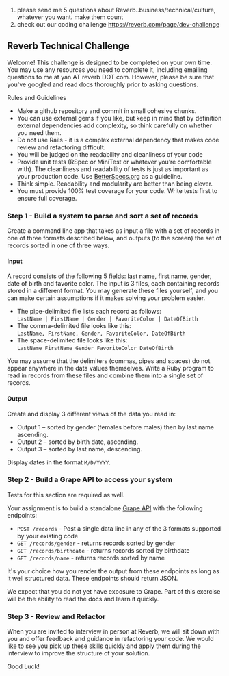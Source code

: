 1. please send me 5 questions about Reverb..business/technical/culture, whatever you want. make them count
2. check out our coding challenge https://reverb.com/page/dev-challenge

## Reverb Technical Challenge

Welcome! This challenge is designed to be completed on your own time.
You may use any resources you need to complete it,
including emailing questions to me at yan AT reverb DOT com.
However, please be sure that you've googled and read docs thoroughly prior to asking questions.

Rules and Guidelines

- Make a github repository and commit in small cohesive chunks.
- You can use external gems if you like, but keep in mind that by definition external dependencies add complexity, so think carefully on whether you need them.
- Do not use Rails - it is a complex external dependency that makes code review and refactoring difficult.
- You will be judged on the readability and cleanliness of your code
- Provide unit tests (RSpec or MiniTest or whatever you’re comfortable with).
  The cleanliness and readability of tests is just as important as your production code.
  Use [BetterSpecs.org](https://betterspecs.org/) as a guideline.
- Think simple. Readability and modularity are better than being clever.
- You must provide 100% test coverage for your code. Write tests first to ensure full coverage.

### Step 1 - Build a system to parse and sort a set of records

Create a command line app that takes as input a file with a set of records in one of three formats described below, and outputs (to the screen) the set of records sorted in one of three ways.

#### Input

A record consists of the following 5 fields: last name, first name, gender, date of birth and favorite color.
The input is 3 files, each containing records stored in a different format.
You may generate these files yourself, and you can make certain assumptions if it makes solving your problem easier.

- The pipe-delimited file lists each record as follows:<br>
  `LastName | FirstName | Gender | FavoriteColor | DateOfBirth`
- The comma-delimited file looks like this:<br>
  `LastName, FirstName, Gender, FavoriteColor, DateOfBirth`
- The space-delimited file looks like this:<br>
  `LastName FirstName Gender FavoriteColor DateOfBirth`

You may assume that the delimiters (commas, pipes and spaces) do not appear anywhere in the data values themselves.
Write a Ruby program to read in records from these files and combine them into a single set of records.

#### Output

Create and display 3 different views of the data you read in:

- Output 1 – sorted by gender (females before males) then by last name ascending.
- Output 2 – sorted by birth date, ascending.
- Output 3 – sorted by last name, descending.

Display dates in the format `M/D/YYYY`.

### Step 2 - Build a Grape API to access your system

Tests for this section are required as well.

Your assignment is to build a standalone [Grape API](https://github.com/intridea/grape) with the following endpoints:

- `POST /records` - Post a single data line in any of the 3 formats supported by your existing code
- `GET /records/gender` - returns records sorted by gender
- `GET /records/birthdate` - returns records sorted by birthdate
- `GET /records/name` - returns records sorted by name

It's your choice how you render the output from these endpoints as long as it well structured data. These endpoints should return JSON.

We expect that you do not yet have exposure to Grape. Part of this exercise will be the ability to read the docs and learn it quickly.

### Step 3 - Review and Refactor

When you are invited to interview in person at Reverb, we will sit down with you and offer feedback and guidance in refactoring your code. We would like to see you pick up these skills quickly and apply them during the interview to improve the structure of your solution.

Good Luck!
